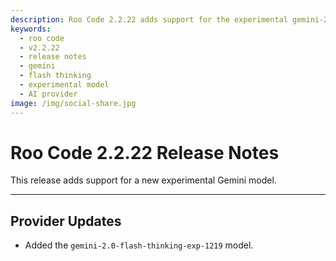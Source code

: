 ```yaml
---
description: Roo Code 2.2.22 adds support for the experimental gemini-2.0-flash-thinking-exp-1219 model, expanding AI capabilities.
keywords:
  - roo code
  - v2.2.22
  - release notes
  - gemini
  - flash thinking
  - experimental model
  - AI provider
image: /img/social-share.jpg
---
```


# Roo Code 2.2.22 Release Notes

This release adds support for a new experimental Gemini model.

---

## Provider Updates

*   Added the `gemini-2.0-flash-thinking-exp-1219` model.